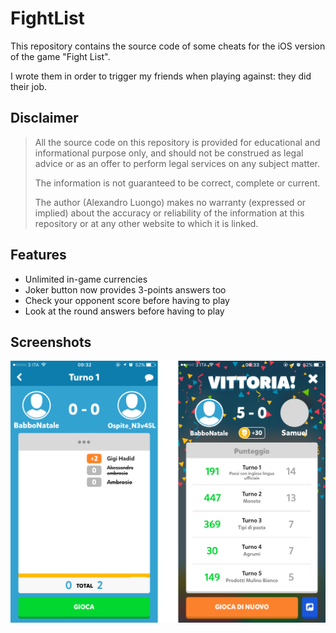 # FightList
This repository contains the source code of some cheats for the iOS version of the game "Fight List".

I wrote them in order to trigger my friends when playing against: they did their job.

## Disclaimer
> All the source code on this repository is provided for educational and informational purpose only, and should not be construed as legal advice or as an offer to perform legal services on any subject matter.
> 
> The information is not guaranteed to be correct, complete or current. 
> 
> The author (Alexandro Luongo) makes no warranty (expressed or implied) about the accuracy or reliability of the information at this repository or at any other website to which it is linked.

## Features
- Unlimited in-game currencies
- Joker button now provides 3-points answers too
- Check your opponent score before having to play
- Look at the round answers before having to play

## Screenshots

![alt tag](Screenshots/Screen-1.png)
